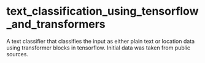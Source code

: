 # text_classification_using_tensorflow_and_transformers
A text classifier that classifies the input as either plain text or location data using transformer blocks in tensorflow.
Initial data was taken from public sources.
